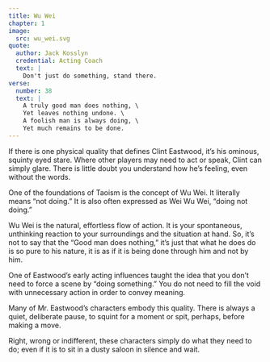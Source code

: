 ```yaml
---
title: Wu Wei
chapter: 1
image:
  src: wu_wei.svg
quote:
  author: Jack Kosslyn
  credential: Acting Coach
  text: |
    Don't just do something, stand there.
verse:
  number: 38
  text: |
    A truly good man does nothing, \
    Yet leaves nothing undone. \
    A foolish man is always doing, \
    Yet much remains to be done.
---
```


If there is one physical quality that defines Clint Eastwood,
it’s his ominous, squinty eyed stare.
Where other players may need to act or speak, Clint can simply glare.
There is little doubt you understand how he’s feeling,
even without the words.

One of the foundations of Taoism is the concept of Wu Wei.
It literally means “not doing.”
It is also often expressed as Wei Wu Wei, “doing not doing.”

Wu Wei is the natural, effortless flow of action.
It is your spontaneous,
unthinking reaction to your surroundings and the situation at hand.
So, it’s not to say that the “Good man does nothing,”
it’s just that what he does do is so pure to his nature,
it is as if it is being done through him and not by him.


One of Eastwood’s early acting influences taught the idea that
you don’t need to force a scene by “doing something.”
You do not need to fill the void with unnecessary action
in order to convey meaning.

Many of Mr. Eastwood’s characters embody this quality.
There is always a quiet, deliberate pause, to squint for a moment or spit,
perhaps, before making a move.

Right, wrong or indifferent, these characters simply do what
they need to do; even if it is to sit in a dusty saloon in silence and wait.
